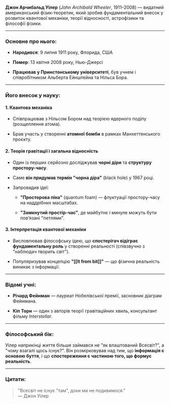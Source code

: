 **Джон Арчибальд Уілер** (_John Archibald Wheeler_, 1911–2008) — видатний американський фізик-теоретик, який зробив фундаментальний внесок у розвиток квантової механіки, теорії відносності, астрофізики та філософії фізики.

---

### Основне про нього:

- **Народився**: 9 липня 1911 року, Флорида, США
    
- **Помер**: 13 квітня 2008 року, Нью-Джерсі
    
- **Працював у Принстонському університеті**, був учнем і співробітником Альберта Ейнштейна та Нільса Бора.
    

---

### Його внесок у науку:

#### 1. **Квантова механіка**

- Співпрацював з Нільсом Бором над теорією ядерного поділу (розщеплення атома).
    
- Брав участь у створенні **атомної бомби** в рамках Манхеттенського проєкту.
    

#### 2. **Теорія гравітації і загальна відносність**

- Один із перших серйозно досліджував **чорні діри** та **структуру простору-часу**.
    
- Саме **він придумав термін "чорна діра"** (black hole) у 1967 році.
    
- Запровадив ідеї:
    
    - **"Просторова піна"** (quantum foam) — флуктуації простору-часу на наддрібних масштабах.
        
    - **"Замкнутий простір-час"**, де майбутнє і минуле можуть бути пов’язані "петлями".
        

#### 3. **Інтерпретація квантової механіки**

- Висловлював філософську ідею, що **спостерігач відіграє фундаментальну роль** у створенні реальності (співзвучно з "наблюдач творить світ").
    
- Популяризував концепцію **"[[It from bit]]"** — що фізична реальність виникає з інформації.
    

---

### Відомі учні:

- **Річард Фейнман** — лауреат Нобелівської премії, засновник діаграм Фейнмана.
    
- **Кіп Торн** — один з авторів теорії гравітаційних хвиль, консультант фільму _Interstellar_.
    

---

### Філософський бік:

Уілер наприкінці життя більше займався не "як влаштований Всесвіт?", а "чому взагалі щось існує?". Він розмірковував над тим, що **інформація є основою буття**, і що **спостереження є частиною того, що формує реальність**.

---

### Цитати:

> "Всесвіт не існує "там", доки ми не подивимося."  
> — Джон Уілер